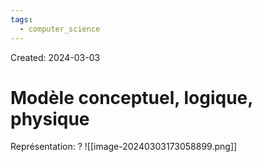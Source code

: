 ```yaml
---
tags:
  - computer_science
---
```

Created: 2024-03-03

# Modèle conceptuel, logique, physique

Représentation:
?
![[image-20240303173058899.png]]


